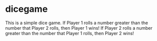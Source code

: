 # dicegame
This is a simple dice game. If Player 1 rolls a number greater than the number that Player 2 rolls, then Player 1 wins! If Player 2 rolls a number greater than the number that Player 1 rolls, then Player 2 wins!
